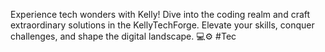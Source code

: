 Experience tech wonders with Kelly! Dive into the coding realm and craft extraordinary solutions in the KellyTechForge. Elevate your skills, conquer challenges, and shape the digital landscape. 💻⚙️ #Tec
